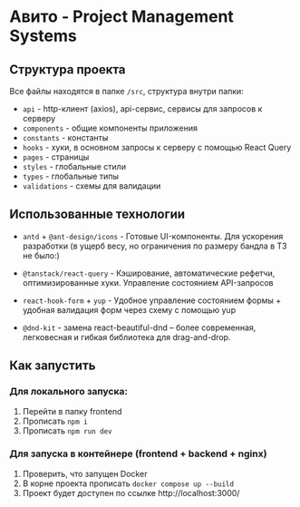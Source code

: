 # Авито - Project Management Systems

## Структура проекта

Все файлы находятся в папке `/src`, структура внутри папки:

- `api` - http-клиент (axios), api-сервис, сервисы для запросов к серверу
- `components` - общие компоненты приложения
- `constants` - константы
- `hooks` - хуки, в основном запросы к серверу с помощью React Query
- `pages` - страницы
- `styles` - глобальные стили
- `types` - глобальные типы
- `validations` - схемы для валидации

## Использованные технологии

- `antd` + `@ant-design/icons` - Готовые UI-компоненты. Для ускорения разработки (в ущерб весу, но ограничения по размеру бандла в ТЗ не было:)
- `@tanstack/react-query` - Кэширование, автоматические рефетчи, оптимизированные хуки. Управление состоянием API-запросов

- `react-hook-form` + `yup` - Удобное управление состоянием формы + удобная валидация форм через схему с помощью yup

- `@dnd-kit` - замена react-beautiful-dnd – более современная, легковесная и гибкая библиотека для drag-and-drop.

## Как запустить

### Для локального запуска:

1. Перейти в папку frontend
2. Прописать `npm i`
3. Прописать `npm run dev`

### Для запуска в контейнере (frontend + backend + nginx)

1. Проверить, что запущен Docker
2. В корне проекта прописать `docker compose up --build `
3. Проект будет доступен по ссылке http://localhost:3000/
